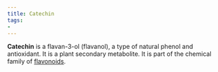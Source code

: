 ```yaml
---
title: Catechin
tags:
- 
---
```

**Catechin** is a flavan-3-ol (flavanol), a type of natural phenol and antioxidant. It is a plant secondary metabolite. It is part of the chemical family of [flavonoids](../flavonoids).